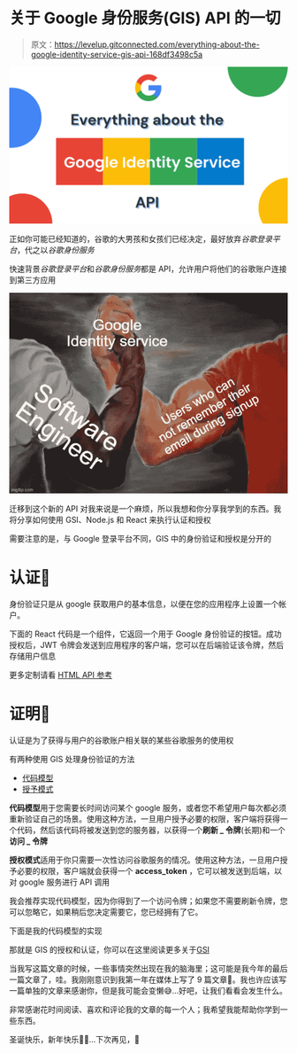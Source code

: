 # 关于 Google 身份服务(GIS) API 的一切

> 原文：<https://levelup.gitconnected.com/everything-about-the-google-identity-service-gis-api-168df3498c5a>

![](img/fa749ed86b2396f4572fdb882b4ed2b7.png)

正如你可能已经知道的，谷歌的大男孩和女孩们已经决定，最好放弃*谷歌登录平台*，代之以*谷歌身份服务*

快速背景*谷歌登录平台*和*谷歌身份服务*都是 API，允许用户将他们的谷歌账户连接到第三方应用

![](img/04ad6262a79208cda68584ba22fa44d3.png)

迁移到这个新的 API 对我来说是一个麻烦，所以我想和你分享我学到的东西。我将分享如何使用 GSI、Node.js 和 React 来执行认证和授权

需要注意的是，与 Google 登录平台不同，GIS 中的身份验证和授权是分开的

# 认证🪪

身份验证只是从 google 获取用户的基本信息，以便在您的应用程序上设置一个帐户。

下面的 React 代码是一个组件，它返回一个用于 Google 身份验证的按钮。成功授权后，JWT 令牌会发送到应用程序的客户端，您可以在后端验证该令牌，然后存储用户信息

更多定制请看 [HTML API 参考](https://developers.google.com/identity/gsi/web/reference/html-reference)

# 证明🔐

认证是为了获得与用户的谷歌账户相关联的某些谷歌服务的使用权

有两种使用 GIS 处理身份验证的方法

*   [代码模型](https://developers.google.com/identity/oauth2/web/guides/use-code-model)
*   [授予模式](https://developers.google.com/identity/oauth2/web/guides/use-token-model)

**代码模型**用于您需要长时间访问某个 google 服务，或者您不希望用户每次都必须重新验证自己的场景。使用这种方法，一旦用户授予必要的权限，客户端将获得一个代码，然后该代码将被发送到您的服务器，以获得一个**刷新 _ 令牌**(长期)和一个**访问 _ 令牌**

**授权模式**适用于你只需要一次性访问谷歌服务的情况。使用这种方法，一旦用户授予必要的权限，客户端就会获得一个 **access_token** ，它可以被发送到后端，以对 google 服务进行 API 调用

我会推荐实现代码模型，因为你得到了一个访问令牌；如果您不需要刷新令牌，您可以忽略它，如果稍后您决定需要它，您已经拥有了它。

下面是我的代码模型的实现

那就是 GIS 的授权和认证，你可以在这里阅读更多关于[GSI](https://developers.google.com/identity)

当我写这篇文章的时候，一些事情突然出现在我的脑海里；这可能是我今年的最后一篇文章了，哇。我刚刚意识到我第一年在媒体上写了 9 篇文章🤯。我也许应该写一篇单独的文章来感谢你，但是我可能会变懒😅…好吧，让我们看看会发生什么。

非常感谢花时间阅读、喜欢和评论我的文章的每一个人；我希望我能帮助你学到一些东西。

圣诞快乐，新年快乐🎄🍻…下次再见，🖖
